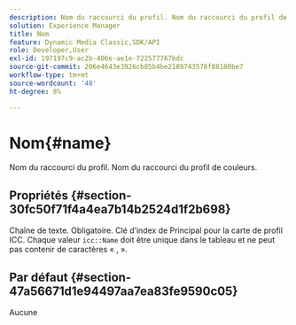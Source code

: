 ```yaml
---
description: Nom du raccourci du profil. Nom du raccourci du profil de couleurs.
solution: Experience Manager
title: Nom
feature: Dynamic Media Classic,SDK/API
role: Developer,User
exl-id: 197197c9-ac2b-406e-ae1e-722577767bdc
source-git-commit: 206e4643e3926cb85b4be2189743578f88180be7
workflow-type: tm+mt
source-wordcount: '48'
ht-degree: 8%

---
```


# Nom{#name}

Nom du raccourci du profil. Nom du raccourci du profil de couleurs.

## Propriétés {#section-30fc50f71f4a4ea7b14b2524d1f2b698}

Chaîne de texte. Obligatoire. Clé d’index de Principal pour la carte de profil ICC. Chaque valeur `icc::Name` doit être unique dans le tableau et ne peut pas contenir de caractères « , ».

## Par défaut {#section-47a56671d1e94497aa7ea83fe9590c05}

Aucune
